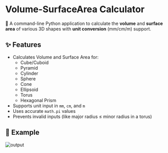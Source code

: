 # Volume-SurfaceArea  Calculator

🎯 A command-line Python application to calculate the **volume** and **surface area** of various 3D shapes with **unit conversion** (mm/cm/m) support.

## ✨ Features

- Calculates Volume and Surface Area for:
  - Cube/Cuboid
  - Pyramid
  - Cylinder
  - Sphere
  - Cone
  - Ellipsoid
  - Torus
  - Hexagonal Prism
- Supports unit input in `mm`, `cm`, and `m`
- Uses accurate `math.pi` values
- Prevents invalid inputs (like major radius ≤ minor radius in a torus)

## 🧪 Example
![output](https://github.com/user-attachments/assets/01a286e1-f446-4f30-ad8f-838cdd926427)

